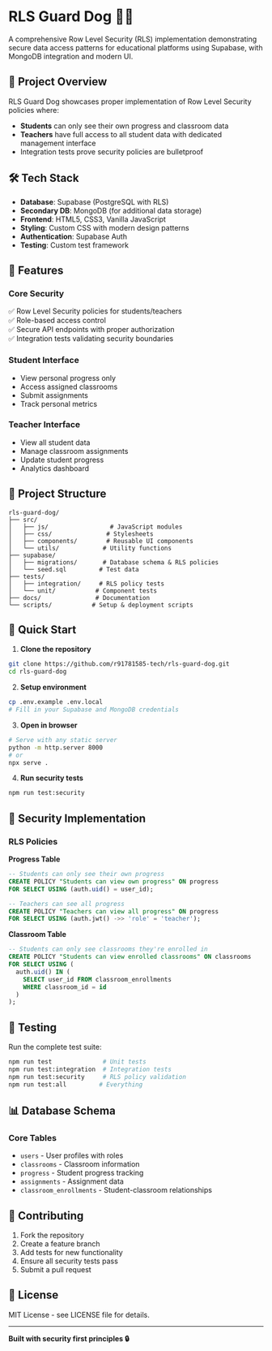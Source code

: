 # RLS Guard Dog 🐕‍🦺

A comprehensive Row Level Security (RLS) implementation demonstrating secure data access patterns for educational platforms using Supabase, with MongoDB integration and modern UI.

## 🎯 Project Overview

RLS Guard Dog showcases proper implementation of Row Level Security policies where:

- **Students** can only see their own progress and classroom data
- **Teachers** have full access to all student data with dedicated management interface
- Integration tests prove security policies are bulletproof

## 🛠️ Tech Stack

- **Database**: Supabase (PostgreSQL with RLS)
- **Secondary DB**: MongoDB (for additional data storage)
- **Frontend**: HTML5, CSS3, Vanilla JavaScript
- **Styling**: Custom CSS with modern design patterns
- **Authentication**: Supabase Auth
- **Testing**: Custom test framework

## 🚀 Features

### Core Security
✅ Row Level Security policies for students/teachers  
✅ Role-based access control  
✅ Secure API endpoints with proper authorization  
✅ Integration tests validating security boundaries  

### Student Interface
- View personal progress only
- Access assigned classrooms
- Submit assignments
- Track personal metrics

### Teacher Interface
- View all student data
- Manage classroom assignments
- Update student progress
- Analytics dashboard

## 📁 Project Structure

```
rls-guard-dog/
├── src/
│   ├── js/                 # JavaScript modules
│   ├── css/               # Stylesheets
│   ├── components/        # Reusable UI components
│   └── utils/            # Utility functions
├── supabase/
│   ├── migrations/       # Database schema & RLS policies
│   └── seed.sql         # Test data
├── tests/
│   ├── integration/     # RLS policy tests
│   └── unit/           # Component tests
├── docs/               # Documentation
└── scripts/           # Setup & deployment scripts
```

## 🔧 Quick Start

1. **Clone the repository**
```bash
git clone https://github.com/r91781585-tech/rls-guard-dog.git
cd rls-guard-dog
```

2. **Setup environment**
```bash
cp .env.example .env.local
# Fill in your Supabase and MongoDB credentials
```

3. **Open in browser**
```bash
# Serve with any static server
python -m http.server 8000
# or
npx serve .
```

4. **Run security tests**
```bash
npm run test:security
```

## 🔐 Security Implementation

### RLS Policies

**Progress Table**
```sql
-- Students can only see their own progress
CREATE POLICY "Students can view own progress" ON progress
FOR SELECT USING (auth.uid() = user_id);

-- Teachers can see all progress
CREATE POLICY "Teachers can view all progress" ON progress
FOR SELECT USING (auth.jwt() ->> 'role' = 'teacher');
```

**Classroom Table**
```sql
-- Students can only see classrooms they're enrolled in
CREATE POLICY "Students can view enrolled classrooms" ON classrooms
FOR SELECT USING (
  auth.uid() IN (
    SELECT user_id FROM classroom_enrollments 
    WHERE classroom_id = id
  )
);
```

## 🧪 Testing

Run the complete test suite:
```bash
npm run test              # Unit tests
npm run test:integration  # Integration tests
npm run test:security     # RLS policy validation
npm run test:all         # Everything
```

## 📊 Database Schema

### Core Tables
- `users` - User profiles with roles
- `classrooms` - Classroom information
- `progress` - Student progress tracking
- `assignments` - Assignment data
- `classroom_enrollments` - Student-classroom relationships

## 🤝 Contributing

1. Fork the repository
2. Create a feature branch
3. Add tests for new functionality
4. Ensure all security tests pass
5. Submit a pull request

## 📄 License

MIT License - see LICENSE file for details.

---

**Built with security first principles 🔒**